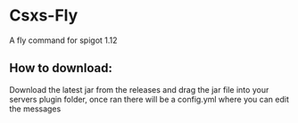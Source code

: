 # Csxs-Fly
A fly command for spigot 1.12

## How to download:
Download the latest jar from the releases and drag the jar file into your servers plugin folder, once ran there will be a config.yml where you can edit the messages
